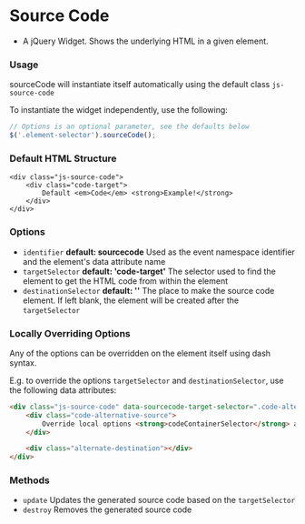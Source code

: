 # Source Code #
- A jQuery Widget. Shows the underlying HTML in a given element.

### Usage ###
sourceCode will instantiate itself automatically using the default class ```js-source-code```

To instantiate the widget independently, use the following:

```js
// Options is an optional parameter, see the defaults below
$('.element-selector').sourceCode();
```

### Default HTML Structure
```
<div class="js-source-code">
    <div class="code-target">
        Default <em>Code</em> <strong>Example!</strong>
    </div>
</div>
```


### Options

* `identifier` **default: sourcecode** Used as the event namespace identifier and the element's data attribute name
* `targetSelector` **default: 'code-target'** The selector used to find the element to get the HTML code from within the element
* `destinationSelector` **default: ''** The place to make the source code element. If left blank, the element will be created after the ```targetSelector```

### Locally Overriding Options

Any of the options can be overridden on the element itself using dash syntax. 

E.g. to override the options ```targetSelector``` and ```destinationSelector```, use the following data attributes:
 
 ```html
 <div class="js-source-code" data-sourcecode-target-selector=".code-alternative-source" data-sourcecode-destination-selector=".alternate-destination">
     <div class="code-alternative-source">
         Override local options <strong>codeContainerSelector</strong> and <strong>targetSelector</strong>
     </div>

     <div class="alternate-destination"></div>
 </div>
 ```

### Methods ###

* `update` Updates the generated source code based on the ```targetSelector```
* `destroy` Removes the generated source code